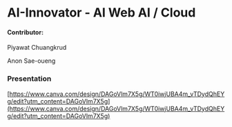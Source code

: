 # AI-Innovator - AI Web AI / Cloud

#### Contributor: 
Piyawat Chuangkrud

Anon Sae-oueng
### Presentation
[https://www.canva.com/design/DAGoVlm7X5g/WT0iwjUBA4m_vTDydQhEYg/edit?utm_content=DAGoVlm7X5g](https://www.canva.com/design/DAGoVlm7X5g/WT0iwjUBA4m_vTDydQhEYg/edit?utm_content=DAGoVlm7X5g)

